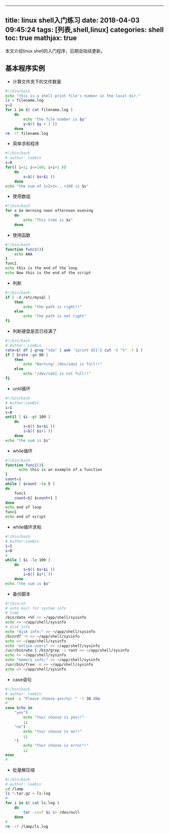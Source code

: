 
---
title: linux shell入门练习
date: 2018-04-03 09:45:24
tags: [列表,shell,linux]
categories: shell
toc: true
mathjax: true
---
本文介绍linux shell的入门程序，后期会陆续更新。
<!-- more -->
## 基本程序实例
- 计算文件夹下的文件数量
```bash
#!/bin/bash
echo "this is a shell print file's number in the local dir."
ls > filename.log
y=1
for i in $( cat filename.log )
	do
		echo "the file number is $y"
		y=$(( $y + 1 ))
	done
rm -rf filename.log
```

- 简单求和程序
```bash
#!/bin/bash
# author: leebin
s=0
for(( i=1; i<=100; i=i+1 ))
	do
		s=$(( $s+$i ))
	done
echo "the sum of 1+2+3+...+100 is $s"
```

- 使用数组
```bash
#!/bin/bash
for x in morning noon afternoon evening
	do
		echo "This time is $x"
	done
```

- 使用函数
```bash
#!/bin/bash
function func1(){
	echo AAA
}
func1
echo this is the end of the loop
echo Now this is the end of the script
```

- 判断
```bash
#!/bin/bash
if [ -d /etc/mysql ]
	then
		echo "the path is right!!"
	else
		echo "the path is not right"
fi
```

- 判断硬盘是否已经满了
```bash
#!/bin/bash
# Author: LeeBin
rate=$( df | grep "sda" | awk '{print $5}'| cut -d "%" -f 1 )
if [ $rate -ge 80 ]
	then
		echo "Warning! /dev/sda1 is full!!"
	else
		echo "/dev/sda1 is not full!!"
fi
```

- until循环
```bash
#!/bin/bash
# Author:LeeBin
i=1
s=0
until [ $i -gt 100 ]
	do
		s=$(( $s+$i ))
		i=$(( $i+1 ))
	done
echo "the sum is $s"
```

- while循环
```bash
#!/bin/bash
function func1(){
      echo this is an example of a function
}
count=1
while [ $count -le 5 ]
do
    func1
    count=$[ $count+1 ]
done
echo end of loop
func1
echo end of script
```

- while循环求和
```bash
#!/bin/bash
# Author:LeeBin
i=1
s=0
#
while [ $i -le 100 ]
	do
		s=$(( $s+$i ))
		i=$(( $i+1 ))
	done
echo "the sum is $s"
```

- 备份脚本
```bash
#!/bin/sh
# auto mail for system info
# time
/bin/date +%F >> ~/app/shell/sysinfo
echo >> ~/app/shell/sysinfo
# disk info
echo "disk info:" >> ~/app/shell/sysinfo
/bin/df -h >> ~/app/shell/sysinfo
echo >> ~/app/shell/sysinfo
echo "online users" >> ~/app/shell/sysinfo
/usr/bin/who | /bin/grep -v root >> ~/app/shell/sysinfo
echo >> ~/app/shell/sysinfo
echo "memory info:" >> ~/app/shell/sysinfo
/usr/bin/free -m >> ~/app/shell/sysinfo
echo >> ~/app/shell/sysinfo
```

- case语句
```bash
#!/bin/bash
# author: leebin
read -p "Please choose yes/no: " -t 30 cho
#
case $cho in
	"yes")
		echo "Your choose is yes!!"
		;;
	"no")
		echo "Your choose is no!!"
		;;
	*)
		echo "Your choose is error!!"
		;;
esac
#
```

- 批量解压缩
```bash
#!/bin/bash
# author: leebin
cd /lamp
ls *.tar.gz > ls.log
#
for i in $( cat ls.log )
	do
		tar -zxvf $i &> /dev/null
	done
#
rm -rf /lamp/ls.log
```

